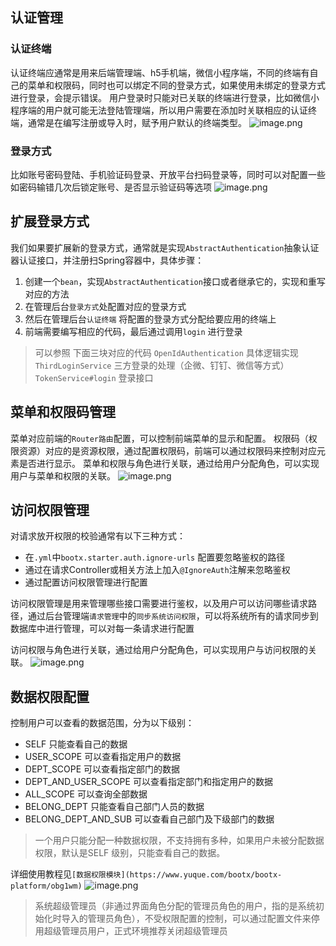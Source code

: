 ## 认证管理
### 认证终端
认证终端应通常是用来后端管理端、h5手机端，微信小程序端，不同的终端有自己的菜单和权限码，同时也可以绑定不同的登录方式，如果使用未绑定的登录方式进行登录，会提示错误。
用户登录时只能对已关联的终端进行登录，比如微信小程序端的用户就可能无法登陆管理端，所以用户需要在添加时关联相应的认证终端，通常是在编写注册或导入时，赋予用户默认的终端类型。
![image.png](https://cdn.nlark.com/yuque/0/2022/png/1098426/1659165626198-7dd7fcdf-b6f7-4aec-94fa-b32dd1866ac5.png#clientId=u7f7ddb08-5ca5-4&crop=0&crop=0&crop=1&crop=1&from=paste&height=927&id=u3f827332&margin=%5Bobject%20Object%5D&name=image.png&originHeight=1391&originWidth=2560&originalType=binary&ratio=1&rotation=0&showTitle=false&size=120674&status=done&style=none&taskId=ub0d5dbaa-a615-4ef5-a8f2-4c23e483b31&title=&width=1706.6666666666667)
### 登录方式
比如账号密码登陆、手机验证码登录、开放平台扫码登录等，同时可以对配置一些如密码输错几次后锁定账号、是否显示验证码等选项
![image.png](https://cdn.nlark.com/yuque/0/2022/png/1098426/1659165787530-af622484-e031-4b61-96f1-9878ddadeae5.png#clientId=u7f7ddb08-5ca5-4&crop=0&crop=0&crop=1&crop=1&from=paste&height=927&id=u06cccf45&margin=%5Bobject%20Object%5D&name=image.png&originHeight=1391&originWidth=2560&originalType=binary&ratio=1&rotation=0&showTitle=false&size=162945&status=done&style=none&taskId=ucfabe57d-80f1-4dc2-9ceb-ac97ed2545d&title=&width=1706.6666666666667)
## 扩展登录方式
我们如果要扩展新的登录方式，通常就是实现`AbstractAuthentication`抽象认证器认证接口，并注册扫Spring容器中，具体步骤：

1. 创建一个`bean`，实现`AbstractAuthentication`接口或者继承它的，实现和重写对应的方法
2. 在管理后台`登录方式`处配置对应的登录方式
3. 然后在管理后台`认证终端` 将配置的登录方式分配给要应用的终端上
4. 前端需要编写相应的代码，最后通过调用`login` 进行登录
> 可以参照 下面三块对应的代码
> `OpenIdAuthentication` 具体逻辑实现
> `ThirdLoginService` 三方登录的处理（企微、钉钉、微信等方式）
> `TokenService#login` 登录接口

## 菜单和权限码管理
菜单对应前端的`Router路由`配置，可以控制前端菜单的显示和配置。
权限码（权限资源）对应的是资源权限，通过配置权限码，前端可以通过权限码来控制对应元素是否进行显示。
菜单和权限与角色进行关联，通过给用户分配角色，可以实现用户与菜单和权限的关联。
![image.png](https://cdn.nlark.com/yuque/0/2022/png/1098426/1659167668415-7ff49c93-c6bd-4467-bd74-ca05a119cfbc.png#clientId=u7f7ddb08-5ca5-4&crop=0&crop=0&crop=1&crop=1&from=paste&height=927&id=ubedb7034&margin=%5Bobject%20Object%5D&name=image.png&originHeight=1391&originWidth=2560&originalType=binary&ratio=1&rotation=0&showTitle=false&size=190868&status=done&style=none&taskId=u142171dd-974c-49d6-8e12-9541600d81f&title=&width=1706.6666666666667)
## 访问权限管理
对请求放开权限的校验通常有以下三种方式：

- 在`.yml`中`bootx.starter.auth.ignore-urls` 配置要忽略鉴权的路径
- 通过在请求Controller或相关方法上加入`@IgnoreAuth`注解来忽略鉴权
- 通过配置访问权限管理进行配置

访问权限管理是用来管理哪些接口需要进行鉴权，以及用户可以访问哪些请求路径，通过后台管理端`请求管理`中的`同步系统访问权限`，可以将系统所有的请求同步到数据库中进行管理，可以对每一条请求进行配置

访问权限与角色进行关联，通过给用户分配角色，可以实现用户与访问权限的关联。
![image.png](https://cdn.nlark.com/yuque/0/2022/png/1098426/1659167986075-e8303e8c-3e38-41bf-a9d1-5276ee0e0895.png#clientId=u7f7ddb08-5ca5-4&crop=0&crop=0&crop=1&crop=1&from=paste&height=927&id=u94af3a25&margin=%5Bobject%20Object%5D&name=image.png&originHeight=1391&originWidth=2560&originalType=binary&ratio=1&rotation=0&showTitle=false&size=298260&status=done&style=none&taskId=u96b03b5f-c795-4a1b-81da-a6603973848&title=&width=1706.6666666666667)
## 数据权限配置
控制用户可以查看的数据范围，分为以下级别：

- SELF 只能查看自己的数据
- USER_SCOPE 可以查看指定用户的数据
- DEPT_SCOPE 可以查看指定部门的数据
- DEPT_AND_USER_SCOPE 可以查看指定部门和指定用户的数据
- ALL_SCOPE 可以查询全部数据
- BELONG_DEPT 只能查看自己部门人员的数据
- BELONG_DEPT_AND_SUB 可以查看自己部门及下级部门的数据
> 一个用户只能分配一种数据权限，不支持拥有多种，如果用户未被分配数据权限，默认是SELF 级别，只能查看自己的数据。

详细使用教程见`[数据权限模块](https://www.yuque.com/bootx/bootx-platform/obg1wm)`
![image.png](https://cdn.nlark.com/yuque/0/2022/png/1098426/1659168088212-8d84927f-2c70-495b-89f1-dec35cf2f943.png#clientId=u7f7ddb08-5ca5-4&crop=0&crop=0&crop=1&crop=1&from=paste&height=927&id=uda38dbf8&margin=%5Bobject%20Object%5D&name=image.png&originHeight=1391&originWidth=2560&originalType=binary&ratio=1&rotation=0&showTitle=false&size=177287&status=done&style=none&taskId=ua1a4ef4f-bcd8-4c66-960e-6718450579f&title=&width=1706.6666666666667)

> 系统超级管理员（非通过界面角色分配的管理员角色的用户，指的是系统初始化时导入的管理员角色），不受权限配置的控制，可以通过配置文件来停用超级管理员用户，正式环境推荐关闭超级管理员


